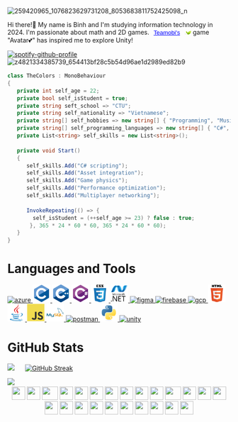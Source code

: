 
![259420965_1076823629731208_8053683811752425098_n](https://user-images.githubusercontent.com/95952006/215120311-0ed3b101-2d87-4f27-83df-59380d5968e0.jpg)



<p>Hi there!👋 My name is Binh and I'm studying information technology in 2024. I'm passionate about math and 2D games. <a href="http://teamobi.com/home/trang-chu.html" target="_blank"><button style="background-color: transparent; border: none; color: blue; text-decoration: underline; cursor: pointer;">Teamobi's</button></a> <img src="/Teamobi.png" alt="Image" style="width: 3%;" /> game "Avatar💕" has inspired me to explore Unity!</p>





 
[![spotify-github-profile](https://spotify-github-profile.vercel.app/api/view?uid=31yqc64c7rug3xhvpcf3kt7amvca&cover_image=true&theme=novatorem&bar_color=74a7fe&bar_color_cover=false)](https://github.com/kittinan/spotify-github-profile) 
![z4821334385739_654413bf28c5b54d96ae1d2989ed82b9](https://github.com/ImYourMuse/ImYourMuse/assets/97489339/65007a0f-ab67-41b3-8b6e-1133155bdcc2)

  
 ```c#
class TheColors : MonoBehaviour
{
    private int self_age = 22;
    private bool self_isStudent = true;
    private string seft_school => "CTU";
    private string self_nationality => "Vietnamese";
    private string[] self_hobbies => new string[] { "Programming", "Music", "Youtube" };
    private string[] self_programming_languages => new string[] { "C#", "JavaScript" };
    private List<string> self_skills = new List<string>();

    private void Start()
    {
       self_skills.Add("C# scripting");
       self_skills.Add("Asset integration");
       self_skills.Add("Game physics");
       self_skills.Add("Performance optimization");
       self_skills.Add("Multiplayer networking");

       InvokeRepeating(() => {
         self_isStudent = (++self_age >= 23) ? false : true;
        }, 365 * 24 * 60 * 60, 365 * 24 * 60 * 60);
    }
}   
```

# Languages and Tools
<p align="left"> <a href="https://azure.microsoft.com/en-in/" target="_blank" rel="noreferrer"> <img src="https://www.vectorlogo.zone/logos/microsoft_azure/microsoft_azure-icon.svg" alt="azure" width="40" height="40"/> </a> <a href="https://www.cprogramming.com/" target="_blank" rel="noreferrer"> <img src="https://raw.githubusercontent.com/devicons/devicon/master/icons/c/c-original.svg" alt="c" width="40" height="40"/> </a> <a href="https://www.w3schools.com/cpp/" target="_blank" rel="noreferrer"> <img src="https://raw.githubusercontent.com/devicons/devicon/master/icons/cplusplus/cplusplus-original.svg" alt="cplusplus" width="40" height="40"/> </a> <a href="https://www.w3schools.com/cs/" target="_blank" rel="noreferrer"> <img src="https://raw.githubusercontent.com/devicons/devicon/master/icons/csharp/csharp-original.svg" alt="csharp" width="40" height="40"/> </a> <a href="https://www.w3schools.com/css/" target="_blank" rel="noreferrer"> <img src="https://raw.githubusercontent.com/devicons/devicon/master/icons/css3/css3-original-wordmark.svg" alt="css3" width="40" height="40"/> </a> <a href="https://dotnet.microsoft.com/" target="_blank" rel="noreferrer"> <img src="https://raw.githubusercontent.com/devicons/devicon/master/icons/dot-net/dot-net-original-wordmark.svg" alt="dotnet" width="40" height="40"/> </a> <a href="https://www.figma.com/" target="_blank" rel="noreferrer"> <img src="https://www.vectorlogo.zone/logos/figma/figma-icon.svg" alt="figma" width="40" height="40"/> </a> <a href="https://firebase.google.com/" target="_blank" rel="noreferrer"> <img src="https://www.vectorlogo.zone/logos/firebase/firebase-icon.svg" alt="firebase" width="40" height="40"/> </a> <a href="https://cloud.google.com" target="_blank" rel="noreferrer"> <img src="https://www.vectorlogo.zone/logos/google_cloud/google_cloud-icon.svg" alt="gcp" width="40" height="40"/> </a> <a href="https://www.w3.org/html/" target="_blank" rel="noreferrer"> <img src="https://raw.githubusercontent.com/devicons/devicon/master/icons/html5/html5-original-wordmark.svg" alt="html5" width="40" height="40"/> </a> <a href="https://www.java.com" target="_blank" rel="noreferrer"> <img src="https://raw.githubusercontent.com/devicons/devicon/master/icons/java/java-original.svg" alt="java" width="40" height="40"/> </a> <a href="https://developer.mozilla.org/en-US/docs/Web/JavaScript" target="_blank" rel="noreferrer"> <img src="https://raw.githubusercontent.com/devicons/devicon/master/icons/javascript/javascript-original.svg" alt="javascript" width="40" height="40"/> </a> <a href="https://www.mysql.com/" target="_blank" rel="noreferrer"> <img src="https://raw.githubusercontent.com/devicons/devicon/master/icons/mysql/mysql-original-wordmark.svg" alt="mysql" width="40" height="40"/> </a> <a href="https://postman.com" target="_blank" rel="noreferrer"> <img src="https://www.vectorlogo.zone/logos/getpostman/getpostman-icon.svg" alt="postman" width="40" height="40"/> </a> <a href="https://www.python.org" target="_blank" rel="noreferrer"> <img src="https://raw.githubusercontent.com/devicons/devicon/master/icons/python/python-original.svg" alt="python" width="40" height="40"/> </a> <a href="https://unity.com/" target="_blank" rel="noreferrer"> <img src="https://www.vectorlogo.zone/logos/unity3d/unity3d-icon.svg" alt="unity" width="40" height="40"/> </a> </p>

# GitHub Stats 
 
 
 <img src="https://github-readme-stats.vercel.app/api?username=ImYourMuse&theme=tokyonight&show_icons=true&count_private=true">&nbsp;&nbsp;&nbsp;&nbsp;&nbsp; [![GitHub Streak](http://github-readme-streak-stats.herokuapp.com?user=ImYourMuse&theme=tokyonight&date_format=M%20j%5B%2C%20Y%5D)](https://git.io/streak-stats)


<img src="https://github-readme-stats.vercel.app/api/top-langs/?username=ImYourMuse&theme=tokyonight&layout=compact&langs_count=6">

<br/>

<div align="center">
    <img src="https://cultofthepartyparrot.com/guests/hd/nyanparrot.gif" width="30" height="30"/>
    <img src="https://cultofthepartyparrot.com/guests/partyowl.gif" width="30" height="30"/>
    <img src="https://cultofthepartyparrot.com/guests/hd/trollparrot.gif" width="36" height="30"/>
    <img src="https://cultofthepartyparrot.com/guests/hd/partygopher.gif" width="30" height="30"/>
    <img src="https://cultofthepartyparrot.com/guests/hd/partyblob.gif" width="30" height="30"/>
    <img src="https://cultofthepartyparrot.com/guests/hd/partyblobcat.gif" width="30" height="30"/>
    <img src="https://cultofthepartyparrot.com/parrots/hd/opensourceparrot.gif" width="30" height="30"/>
    <img src="https://cultofthepartyparrot.com/guests/hd/partyfsjal.gif" width="30" height="30"/>
    <img src="https://cultofthepartyparrot.com/guests/hd/witnessprotectionparrot.gif" width="30" height="30"/>
    <img src="https://cultofthepartyparrot.com/guests/hd/parrotpoop.gif" width="30" height="30"/>
    <img src="https://cultofthepartyparrot.com/guests/hd/dogeparrot.gif" width="36" height="30"/>
    <img src="https://cultofthepartyparrot.com/parrots/hd/laptop_parrot.gif" width="30" height="30"/>
    <img src="https://cultofthepartyparrot.com/guests/hd/partygeeko.gif" width="30" height="30"/>
    <img src="https://cultofthepartyparrot.com/guests/hd/partywumpus.gif" width="30" height="30"/>
    <img src="https://cultofthepartyparrot.com/guests/hd/vibepartycat.gif" width="30" height="30"/>
    <img src="https://cultofthepartyparrot.com/guests/hd/discoduck.gif" width="30" height="30"/>
    <img src="https://cultofthepartyparrot.com/guests/hd/party-wizard.gif" width="30" height="30"/>
    <img src="https://cultofthepartyparrot.com/guests/congadoge.gif" width="30" height="30"/>
    <img src="https://cultofthepartyparrot.com/guests/hd/partysloth.gif" width="30" height="30"/>
    <img src="https://cultofthepartyparrot.com/guests/hd/thisisfineparrot.gif" width="30" height="30"/>
    <img src="https://cultofthepartyparrot.com/guests/hd/partymoogle.gif" width="30" height="30"/>
    <img src="https://cultofthepartyparrot.com/guests/thegrokeparrot.gif" width="30" height="30"/>
    <img src="https://cultofthepartyparrot.com/guests/hd/party-k8s.gif" width="30" height="30"/>
    <img src="https://cultofthepartyparrot.com/guests/hd/partygfm.gif" width="30" height="30"/>
</div>
